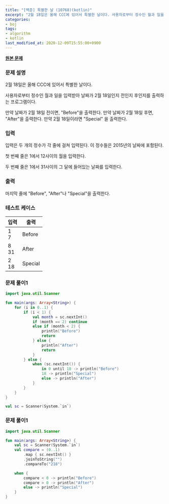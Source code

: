 ```yaml
---
title: "[백준] 특별한 날 (10768)(kotlin)"
excerpt: "2월 18일은 올해 CCC에 있어서 특별한 날이다. 사용자로부터 정수인 월과 일을 입력받아 날짜가 2월 18일인지 전인지 후인지를 출력하는 프로그램이다. 만약 날짜가 2월 18일 전이면, "Before"을 출력한다. 만약 날짜가 2월 18일 후면, "After"을 출력한다. 만약 2월 18일이라면 "Special" 을 출력한다."
categories:
- boj
tags:
- algorithm
- kotlin
last_modified_at: 2020-12-09T15:55:00+0900
---
```



**[원본 문제](https://www.acmicpc.net/problem/10768)**

### 문제 설명

2월 18일은 올해 CCC에 있어서 특별한 날이다.

사용자로부터 정수인 월과 일을 입력받아 날짜가 2월 18일인지 전인지 후인지를 출력하는 프로그램이다.

만약 날짜가 2월 18일 전이면, "Before"을 출력한다. 만약 날짜가 2월 18일 후면, "After"을 출력한다. 만약 2월 18일이라면 "Special" 을 출력한다.

### 입력

입력은 두 개의 정수가 각 줄에 걸쳐 입력된다. 이 정수들은 2015년의 날짜에 포함된다.

첫 번째 줄은 1에서 12사이의 월을 입력한다.

두 번째 줄은 1에서 31사이의 그 달에 들어있는 날짜를 입력한다.

### 출력

마지막 줄에 "Before", "After"나 "Special"을 출력한다.

### 테스트 케이스

|입력|출력|
|-----|-----|
|1<br>7|Before|
|8<br>31|After|
|2<br>18|Special|

### 문제 풀이1 
```kotlin
import java.util.Scanner

fun main(args: Array<String>) {
    for (i in 0..1) {
        if (i < 1) {
            val month = sc.nextInt()
            if (month == 2) continue
            else if (month < 2) {
                println("Before")
                return
            } else {
                println("After")
                return
            }
        } else {
            when (sc.nextInt()) {
                in 0 until 18 -> println("Before")
                18 -> println("Special")
                else -> println("After")
            }
        }
    }
}

val sc = Scanner(System.`in`)
```

### 문제 풀이1 
```kotlin
import java.util.Scanner

fun main(args: Array<String>) {
    val sc = Scanner(System.`in`)
    val compare = (0..1)
        .map { sc.nextInt() }
        .joinToString("")
        .compareTo("218")

    when {
        compare < 0 -> println("Before")
        compare > 0 -> println("After")
        else -> println("Special")
    }
}
```
